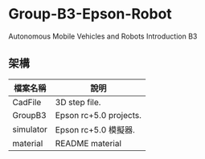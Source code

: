 # Group-B3-Epson-Robot
Autonomous Mobile Vehicles and Robots Introduction B3

## 架構

| **檔案名稱**     | **說明** |
|--------------|-------------------------|
| CadFile      |3D step file.            |
| GroupB3      |Epson rc+5.0 projects.   |
| simulator    |Epson rc+5.0 模擬器.      |
| material     |README material          |


